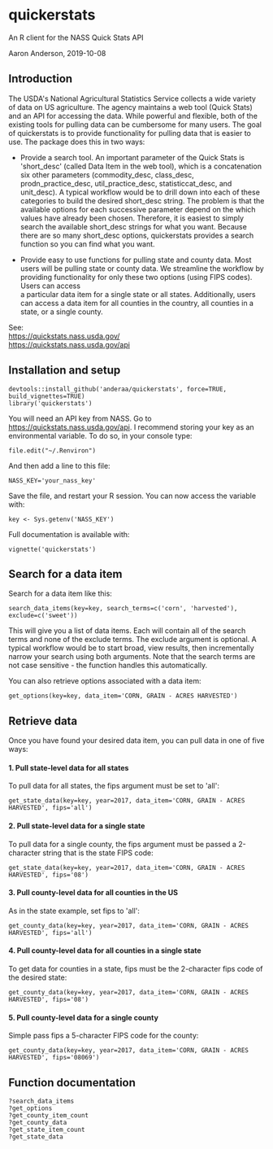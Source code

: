 # quickerstats
An R client for the NASS Quick Stats API

Aaron Anderson, 2019-10-08

## Introduction
The USDA's National Agricultural Statistics Service collects a wide variety of
data on US agriculture. The agency maintains a web tool (Quick Stats) and an API for 
accessing the data. While powerful and flexible, both of the existing tools for 
pulling data can be cumbersome for many users. The goal of quickerstats is to
provide functionality for pulling data that is easier to use. The package does 
this in two ways:

* Provide a search tool. An important parameter of the Quick Stats is 
'short_desc' (called Data Item in the web tool), which is a concatenation six 
other parameters (commodity_desc, class_desc, prodn_practice_desc, 
util_practice_desc, statisticcat_desc, and unit_desc). A typical workflow would 
be to drill down into each of these categories to build the desired short_desc 
string. The problem is that the available options for each successive parameter 
depend on the which values have already been chosen. Therefore, it is easiest to 
simply search the available short_desc strings for what you want. Because there 
are so many short_desc options, quickerstats provides a search function so you 
can find what you want.

* Provide easy to use functions for pulling state and county data. Most users 
will be pulling state or county data. We streamline the workflow by providing 
functionality for only these two options (using FIPS codes). Users can access  
a particular data item for a single state or all states. Additionally, users 
can access a data item for all counties in the country, all counties in a 
state, or a single county.

See: <br/>
https://quickstats.nass.usda.gov/ <br/>
https://quickstats.nass.usda.gov/api

## Installation and setup

```
devtools::install_github('anderaa/quickerstats', force=TRUE, build_vignettes=TRUE)
library('quickerstats')
```

You will need an API key from NASS. Go to https://quickstats.nass.usda.gov/api.
I recommend storing your key as an environmental variable. To do so, in your
console type:
```
file.edit("~/.Renviron")
```
And then add a line to this file:
```
NASS_KEY='your_nass_key'
```
Save the file, and restart your R session.
You can now access the variable with:
```
key <- Sys.getenv('NASS_KEY')
```

Full documentation is available with:
```
vignette('quickerstats')
```

## Search for a data item

Search for a data item like this:
```
search_data_items(key=key, search_terms=c('corn', 'harvested'), exclude=c('sweet'))
```
This will give you a list of data items. Each will contain all of the 
search terms and none of the exclude terms. The exclude argument is optional. A
typical workflow would be to start broad, view results, then incrementally
narrow your search using both arguments. Note that the search terms are not case
sensitive - the function handles this automatically.

You can also retrieve options associated with a data item:
```
get_options(key=key, data_item='CORN, GRAIN - ACRES HARVESTED')
```

## Retrieve data
Once you have found your desired data item, you can pull data in one of five 
ways:

#### 1. Pull state-level data for all states
To pull data for all states, the fips argument must be set to 'all':
```
get_state_data(key=key, year=2017, data_item='CORN, GRAIN - ACRES HARVESTED', fips='all')
```

#### 2. Pull state-level data for a single state
To pull data for a single county, the fips argument must be passed a 
2-character string that is the state FIPS code:
```
get_state_data(key=key, year=2017, data_item='CORN, GRAIN - ACRES HARVESTED', fips='08')
```

#### 3. Pull county-level data for all counties in the US
As in the state example, set fips to 'all':
```
get_county_data(key=key, year=2017, data_item='CORN, GRAIN - ACRES HARVESTED', fips='all')
```

#### 4. Pull county-level data for all counties in a single state
To get data for counties in a state, fips must be the 2-character fips code of 
the desired state:
```
get_county_data(key=key, year=2017, data_item='CORN, GRAIN - ACRES HARVESTED', fips='08')
```

#### 5. Pull county-level data for a single county
Simple pass fips a 5-character FIPS code for the county:
```
get_county_data(key=key, year=2017, data_item='CORN, GRAIN - ACRES HARVESTED', fips='08069')
```

## Function documentation
```
?search_data_items
?get_options
?get_county_item_count
?get_county_data
?get_state_item_count
?get_state_data
```
